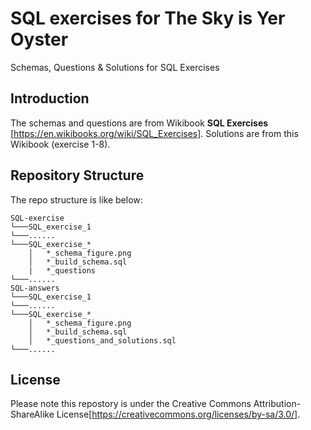 # SQL exercises for The Sky is Yer Oyster
Schemas, Questions & Solutions for SQL Exercises

## Introduction
The schemas and questions are from Wikibook **SQL Exercises** [https://en.wikibooks.org/wiki/SQL_Exercises]. Solutions are from this Wikibook (exercise 1-8).


## Repository Structure
The repo structure is like below:
```
SQL-exercise
└───SQL_exercise_1
└───......
└───SQL_exercise_*
    │   *_schema_figure.png
    │   *_build_schema.sql
    |   *_questions
└───......
SQL-answers
└───SQL_exercise_1
└───......
└───SQL_exercise_*
    │   *_schema_figure.png
    │   *_build_schema.sql
    │   *_questions_and_solutions.sql
└───......
```

## License
Please note this repostory is under the Creative Commons Attribution-ShareAlike License[https://creativecommons.org/licenses/by-sa/3.0/].
